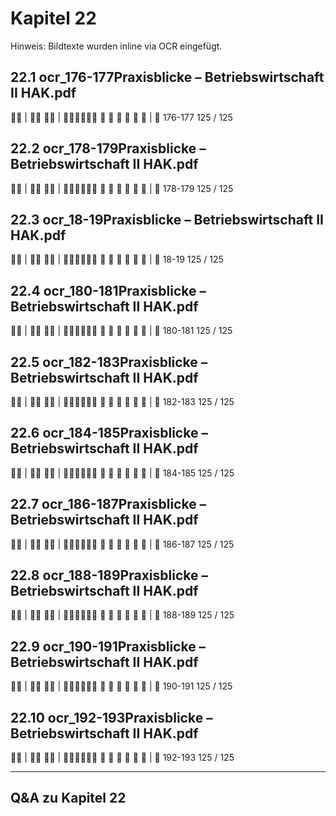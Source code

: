 # Kapitel 22

Hinweis: Bildtexte wurden inline via OCR eingefügt.

## 22.1 ocr_176-177Praxisblicke – Betriebswirtschaft II HAK.pdf
 | 
 | 
     
| 
176-177
125 / 125

## 22.2 ocr_178-179Praxisblicke – Betriebswirtschaft II HAK.pdf
 | 
 | 
     
| 
178-179
125 / 125

## 22.3 ocr_18-19Praxisblicke – Betriebswirtschaft II HAK.pdf
 | 
 | 
     
| 
18-19
125 / 125

## 22.4 ocr_180-181Praxisblicke – Betriebswirtschaft II HAK.pdf
 | 
 | 
     
| 
180-181
125 / 125

## 22.5 ocr_182-183Praxisblicke – Betriebswirtschaft II HAK.pdf
 | 
 | 
     
| 
182-183
125 / 125

## 22.6 ocr_184-185Praxisblicke – Betriebswirtschaft II HAK.pdf
 | 
 | 
     
| 
184-185
125 / 125

## 22.7 ocr_186-187Praxisblicke – Betriebswirtschaft II HAK.pdf
 | 
 | 
     
| 
186-187
125 / 125

## 22.8 ocr_188-189Praxisblicke – Betriebswirtschaft II HAK.pdf
 | 
 | 
     
| 
188-189
125 / 125

## 22.9 ocr_190-191Praxisblicke – Betriebswirtschaft II HAK.pdf
 | 
 | 
     
| 
190-191
125 / 125

## 22.10 ocr_192-193Praxisblicke – Betriebswirtschaft II HAK.pdf
 | 
 | 
     
| 
192-193
125 / 125

---
## Q&A zu Kapitel 22